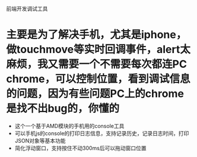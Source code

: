 前端开发调试工具

主要是为了解决手机，尤其是iphone，做touchmove等实时回调事件，alert太麻烦，我又需要一个不需要每次都连PC chrome，可以控制位置，看到调试信息的问题，因为有些问题PC上的chrome是找不出bug的，你懂的
==================================

* 这个一个基于AMD模块的手机用的console工具
* 可以手机js的console的打印日志信息，支持记录历史，记录日志时间，打印JSON对象等基本功能
* 简化浮动窗口，支持按住不动300ms后可以拖动窗口位置



